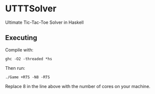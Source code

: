 # UTTTSolver
Ultimate Tic-Tac-Toe Solver in Haskell

## Executing
Compile with:
```
ghc -O2 -threaded *hs
```
Then run:
```
./Game +RTS -N8 -RTS
```
Replace 8 in the line above with the number of cores on your machine.
